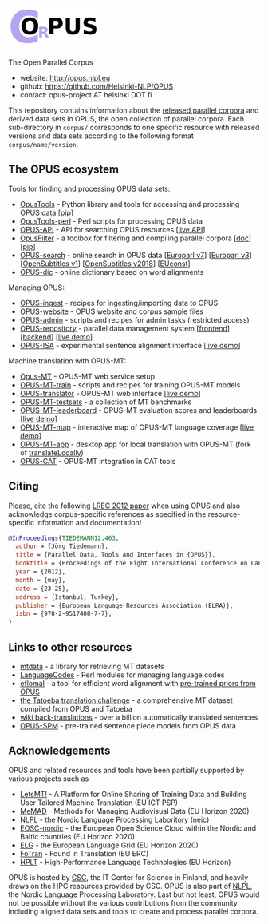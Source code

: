 # ![OPUS](img/opus_small.jpg)

The Open Parallel Corpus


* website: http://opus.nlpl.eu
* github: https://github.com/Helsinki-NLP/OPUS
* contact: opus-project AT helsinki DOT fi


This repository contains information about the [released parallel corpora](info/RELEASES.md) and derived data
sets in OPUS, the open collection of parallel corpora. Each sub-directory in `corpus/`
corresponds to one specific resource with released versions and data sets
according to the following format `corpus/name/version`.


## The OPUS ecosystem

Tools for finding and processing OPUS data sets:

* [OpusTools](https://github.com/Helsinki-NLP/OpusTools) - Python library and tools for accessing and processing OPUS data [[pip](https://pypi.org/project/opustools/)]
* [OpusTools-perl](https://github.com/Helsinki-NLP/OpusTools-perl) - Perl scripts for processing OPUS data
* [OPUS-API](https://github.com/Helsinki-NLP/OPUS-API) - API for searching OPUS resources [[live API](https://opus.nlpl.eu/opusapi/)]
* [OpusFilter](https://github.com/Helsinki-NLP/OpusFilter) - a toolbox for filtering and compiling parallel corpora [[doc](https://helsinki-nlp.github.io/OpusFilter/)] [[pip](https://pypi.org/project/opusfilter/)]
* [OPUS-search](https://opus.nlpl.eu/bin/opuscqp.pl) - online search in OPUS data [[Europarl v7](https://opus.nlpl.eu/cwb/Europarl7/frames-cqp.html)] [[Europarl v3](https://opus.nlpl.eu/cwb/Europarl/frames-cqp.html)] [[OpenSubtitles v1](https://opus.nlpl.eu/cwb/OpenSubtitles/frames-cqp.html)] [[OpenSubtitles v2018](https://opus.nlpl.eu/cwb/OpenSubtitles2018/frames-cqp.html)] [[EUconst](https://opus.nlpl.eu/cwb/EUconst/frames-cqp.html)]
* [OPUS-dic](https://opus.nlpl.eu/lex.php) - online dictionary based on word alignments


Managing OPUS:

* [OPUS-ingest](https://github.com/Helsinki-NLP/OPUS-ingest) - recipes for ingesting/importing data to OPUS
* [OPUS-website](https://github.com/Helsinki-NLP/OPUS-website) - OPUS website and corpus sample files
* [OPUS-admin](https://github.com/Helsinki-NLP/OPUS-admin) - scripts and recipes for admin tasks (restricted access)
* [OPUS-repository](https://opus-repository.ling.helsinki.fi) - parallel data management system [[frontend](https://github.com/Helsinki-NLP/OPUS-interface)] [[backend](https://github.com/Helsinki-NLP/OPUS-repository)] [[live demo](https://opus-repository.ling.helsinki.fi)]
* [OPUS-ISA](https://github.com/Helsinki-NLP/OPUS-ISA) - experimental sentence alignment interface [[live demo](https://opus.nlpl.eu/isa/isa.php)]


Machine translation with OPUS-MT:

* [Opus-MT](https://github.com/Helsinki-NLP/Opus-MT) - OPUS-MT web service setup
* [OPUS-MT-train](https://github.com/Helsinki-NLP/OPUS-MT-train) - scripts and recipes for training OPUS-MT models
* [OPUS-translator](https://github.com/Helsinki-NLP/OPUS-translator) - OPUS-MT web interface [[live demo](https://translate.ling.helsinki.fi/)]
* [OPUS-MT-testsets](https://github.com/Helsinki-NLP/OPUS-MT-testsets) - a collection of MT benchmarks
* [OPUS-MT-leaderboard](https://github.com/Helsinki-NLP/OPUS-MT-leaderboard) - OPUS-MT evaluation scores and leaderboards [[live demo](https://opus.nlpl.eu/dashboard/)]
* [OPUS-MT-map](https://github.com/Helsinki-NLP/OPUS-MT-map) - interactive map of OPUS-MT language coverage [[live demo](https://opus.nlpl.eu/NMT-map/Tatoeba-all/src2trg/index.html)]
* [OPUS-MT-app](https://github.com/Helsinki-NLP/OPUS-MT-app) - desktop app for local translation with OPUS-MT (fork of [translateLocally](https://github.com/XapaJIaMnu/translateLocally))
* [OPUS-CAT](https://github.com/Helsinki-NLP/OPUS-CAT) - OPUS-MT integration in CAT tools




## Citing

Please, cite the following [LREC 2012 paper](https://aclanthology.org/L12-1246/) when using OPUS
and also acknowledge corpus-specific references as specified in the resource-specific information and documentation!

```bibtex
@InProceedings{TIEDEMANN12.463,
  author = {Jörg Tiedemann},
  title = {Parallel Data, Tools and Interfaces in {OPUS}},
  booktitle = {Proceedings of the Eight International Conference on Language Resources and Evaluation (LREC'12)},
  year = {2012},
  month = {may},
  date = {23-25},
  address = {Istanbul, Turkey},
  publisher = {European Language Resources Association (ELRA)},
  isbn = {978-2-9517408-7-7},
}
```


## Links to other resources

* [mtdata](https://github.com/thammegowda/mtdata) - a library for retrieving MT datasets
* [LanguageCodes](https://github.com/Helsinki-NLP/LanguageCodes) - Perl modules for managing language codes
* [eflomal](https://github.com/robertostling/eflomal) - a tool for efficient word alignment with [pre-trained priors from OPUS](https://opus.nlpl.eu/eflomal-priors.html)
* [the Tatoeba translation challenge](https://github.com/Helsinki-NLP/Tatoeba-Challenge) - a comprehensive MT dataset compiled from OPUS and Tatoeba
* [wiki back-translations](https://github.com/Helsinki-NLP/Tatoeba-Challenge/blob/master/data/Backtranslations.md) - over a billion automatically translated sentences
* [OPUS-SPM](https://github.com/Helsinki-NLP/OPUS-MT-train/blob/master/tatoeba/SentencePieceModels.md) - pre-trained sentence piece models from OPUS data



## Acknowledgements

OPUS and related resources and tools have been partially supported by various projects such as

* [LetsMT!](http://project.letsmt.eu/) - A Platform for Online Sharing
of Training Data and Building User Tailored Machine Translation (EU ICT PSP)
* [MeMAD](https://memad.eu/) - Methods for Managing Audiovisual Data (EU Horizon 2020)
* [NLPL](https://wiki.neic.no/wiki/Nordic_language_processing_laboratory) - the Nordic Language Processing Laboritory (neic)
* [EOSC-nordic](https://www.eosc-nordic.eu/) - the European Open Science Cloud within the Nordic and Baltic countries (EU Horizon 2020)
* [ELG](https://live.european-language-grid.eu/catalogue/project/2866) - the European Language Grid (EU Horizon 2020)
* [FoTran](https://www.helsinki.fi/en/researchgroups/natural-language-understanding) - Found in Translation (EU ERC)
* [HPLT](https://hplt-project.org/) - High-Performance Language Technologies (EU Horizon)

OPUS is hosted by [CSC](https://www.csc.fi), the IT Center for Science in Finland, and heavily draws on the HPC resources provided by CSC. OPUS is also part of [NLPL](http://wiki.nlpl.eu), the Nordic Language Processing Laboratory. Last but not least, OPUS would not be possible without the various contributions from the community including aligned data sets and tools to create and process parallel corpora.